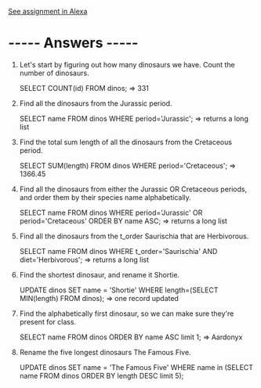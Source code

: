 [See assignment in Alexa](https://alexa.bitmaker.co/cohorts/72/assignments/2247/latest)

# ----- Answers ----- #

1. Let's start by figuring out how many dinosaurs we have. Count the number of dinosaurs.

    SELECT COUNT(id) FROM dinos;
    => 331

2.  Find all the dinosaurs from the Jurassic period.

    SELECT name FROM dinos WHERE period='Jurassic';
    => returns a long list

3.  Find the total sum length of all the dinosaurs from the Cretaceous period.

    SELECT SUM(length) FROM dinos WHERE period='Cretaceous';
    => 1366.45

4.  Find all the dinosaurs from either the Jurassic OR Cretaceous periods, and order them by their species name alphabetically.

    SELECT name FROM dinos WHERE period='Jurassic' OR period='Cretaceous' ORDER BY name ASC;
    => returns a long list

5.  Find all the dinosaurs from the t_order Saurischia that are Herbivorous.

    SELECT name FROM dinos WHERE t_order='Saurischia' AND diet='Herbivorous';
    => returns a long list

6.  Find the shortest dinosaur, and rename it Shortie.

    UPDATE dinos SET name = 'Shortie' WHERE length=(SELECT MIN(length) FROM dinos);
    => one record updated

7.  Find the alphabetically first dinosaur, so we can make sure they're present for class.

    SELECT name FROM dinos ORDER BY name ASC limit 1;
    => Aardonyx

8.  Rename the five longest dinosaurs The Famous Five.

    UPDATE dinos SET name = 'The Famous Five' WHERE name in (SELECT name FROM dinos ORDER BY length DESC limit 5);
